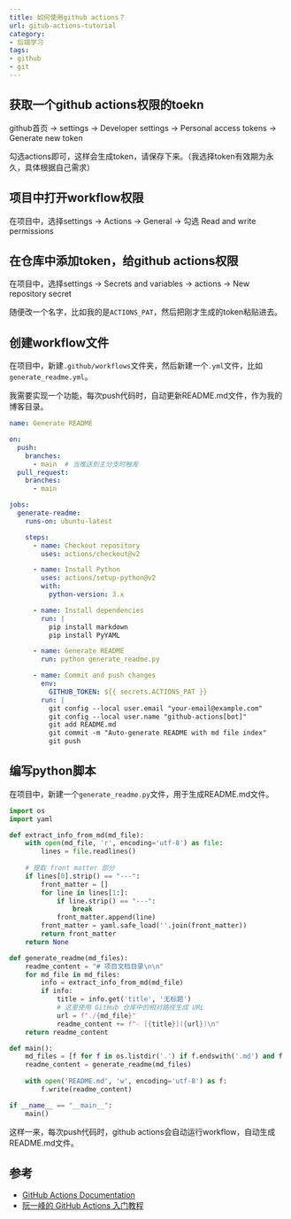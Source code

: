 ```yaml
---
title: 如何使用github actions？
url: gitub-actions-tutorial
category:
- 后端学习
tags:
- github
- git
---
```


## 获取一个github actions权限的toekn
github首页 -> settings -> Developer settings -> Personal access tokens -> Generate new token

勾选actions即可，这样会生成token，请保存下来。（我选择token有效期为永久，具体根据自己需求）

## 项目中打开workflow权限
在项目中，选择settings -> Actions -> General -> 勾选 Read and write permissions

## 在仓库中添加token，给github actions权限
在项目中，选择settings -> Secrets and variables -> actions -> New repository secret

随便改一个名字，比如我的是`ACTIONS_PAT`，然后把刚才生成的token粘贴进去。

## 创建workflow文件
在项目中，新建`.github/workflows`文件夹，然后新建一个`.yml`文件，比如`generate_readme.yml`。


我需要实现一个功能，每次push代码时，自动更新README.md文件，作为我的博客目录。

```yml
name: Generate README

on:
  push:
    branches:
      - main  # 当推送到主分支时触发
  pull_request:
    branches:
      - main

jobs:
  generate-readme:
    runs-on: ubuntu-latest

    steps:
      - name: Checkout repository
        uses: actions/checkout@v2

      - name: Install Python
        uses: actions/setup-python@v2
        with:
          python-version: 3.x

      - name: Install dependencies
        run: |
          pip install markdown
          pip install PyYAML

      - name: Generate README
        run: python generate_readme.py

      - name: Commit and push changes
        env:
          GITHUB_TOKEN: ${{ secrets.ACTIONS_PAT }}
        run: |
          git config --local user.email "your-email@example.com"
          git config --local user.name "github-actions[bot]"
          git add README.md
          git commit -m "Auto-generate README with md file index"
          git push
```

## 编写python脚本
在项目中，新建一个`generate_readme.py`文件，用于生成README.md文件。

```python
import os
import yaml

def extract_info_from_md(md_file):
    with open(md_file, 'r', encoding='utf-8') as file:
        lines = file.readlines()
    
    # 提取 front matter 部分
    if lines[0].strip() == "---":
        front_matter = []
        for line in lines[1:]:
            if line.strip() == "---":
                break
            front_matter.append(line)
        front_matter = yaml.safe_load(''.join(front_matter))
        return front_matter
    return None

def generate_readme(md_files):
    readme_content = "# 项目文档目录\n\n"
    for md_file in md_files:
        info = extract_info_from_md(md_file)
        if info:
            title = info.get('title', '无标题')
            # 这里使用 GitHub 仓库中的相对路径生成 URL
            url = f"./{md_file}"
            readme_content += f"- [{title}]({url})\n"
    return readme_content

def main():
    md_files = [f for f in os.listdir('.') if f.endswith('.md') and f != 'README.md']
    readme_content = generate_readme(md_files)
    
    with open('README.md', 'w', encoding='utf-8') as f:
        f.write(readme_content)

if __name__ == "__main__":
    main()
```

这样一来，每次push代码时，github actions会自动运行workflow，自动生成README.md文件。

## 参考
- [GitHub Actions Documentation](https://docs.github.com/en/actions)
- [阮一峰的 GitHub Actions 入门教程](https://www.ruanyifeng.com/blog/2019/09/getting-started-with-github-actions.html)